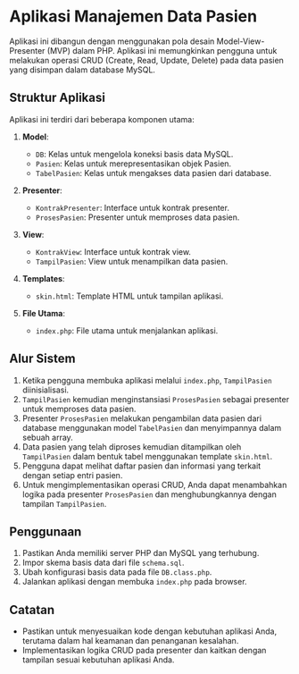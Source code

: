 # Aplikasi Manajemen Data Pasien

Aplikasi ini dibangun dengan menggunakan pola desain Model-View-Presenter (MVP) dalam PHP. Aplikasi ini memungkinkan pengguna untuk melakukan operasi CRUD (Create, Read, Update, Delete) pada data pasien yang disimpan dalam database MySQL.

## Struktur Aplikasi

Aplikasi ini terdiri dari beberapa komponen utama:

1. **Model**:
   - `DB`: Kelas untuk mengelola koneksi basis data MySQL.
   - `Pasien`: Kelas untuk merepresentasikan objek Pasien.
   - `TabelPasien`: Kelas untuk mengakses data pasien dari database.

2. **Presenter**:
   - `KontrakPresenter`: Interface untuk kontrak presenter.
   - `ProsesPasien`: Presenter untuk memproses data pasien.

3. **View**:
   - `KontrakView`: Interface untuk kontrak view.
   - `TampilPasien`: View untuk menampilkan data pasien.

4. **Templates**:
   - `skin.html`: Template HTML untuk tampilan aplikasi.

5. **File Utama**:
   - `index.php`: File utama untuk menjalankan aplikasi.

## Alur Sistem

1. Ketika pengguna membuka aplikasi melalui `index.php`, `TampilPasien` diinisialisasi.
2. `TampilPasien` kemudian menginstansiasi `ProsesPasien` sebagai presenter untuk memproses data pasien.
3. Presenter `ProsesPasien` melakukan pengambilan data pasien dari database menggunakan model `TabelPasien` dan menyimpannya dalam sebuah array.
4. Data pasien yang telah diproses kemudian ditampilkan oleh `TampilPasien` dalam bentuk tabel menggunakan template `skin.html`.
5. Pengguna dapat melihat daftar pasien dan informasi yang terkait dengan setiap entri pasien.
6. Untuk mengimplementasikan operasi CRUD, Anda dapat menambahkan logika pada presenter `ProsesPasien` dan menghubungkannya dengan tampilan `TampilPasien`.

## Penggunaan

1. Pastikan Anda memiliki server PHP dan MySQL yang terhubung.
2. Impor skema basis data dari file `schema.sql`.
3. Ubah konfigurasi basis data pada file `DB.class.php`.
4. Jalankan aplikasi dengan membuka `index.php` pada browser.

## Catatan

- Pastikan untuk menyesuaikan kode dengan kebutuhan aplikasi Anda, terutama dalam hal keamanan dan penanganan kesalahan.
- Implementasikan logika CRUD pada presenter dan kaitkan dengan tampilan sesuai kebutuhan aplikasi Anda.

